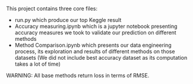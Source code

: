 This project contains three core files:
  - run.py which produce our top Keggle result
  - Accuracy measuring.ipynb which is a jupyter notebook presenting accuracy measures we took to validate our prediction on different methods
  - Method Comparison.ipynb which presents our data engineering process, its exploration and results of different methods on those datasets (We did not include best accuracy dataset as its computation takes a lot of time)

WARNING:
All base methods return loss in terms of RMSE.
